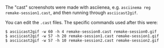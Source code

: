 The "cast" screenshots were made with asciienea, e.g. `asciinema reg remake-session1.cast`,
and then running through `asciicast2gif`.

You can edit the `.cast` files. The specific commands used after this were:

```console
$ asciicast2gif -w 60 -h 4 remake-session0.cast remake-session0.gif
$ asciicast2gif -w 57 -h 20 remake-session1.cast remake-session1.gif
$ asciicast2gif -w 57 -h 10 remake-session2.cast remake-session2.gif
```
